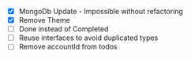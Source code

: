 - [x] MongoDb Update - Impossible without refactoring
- [x] Remove Theme
- [ ] Done instead of Completed
- [ ] Reuse interfaces to avoid duplicated types
- [ ] Remove accountId from todos
